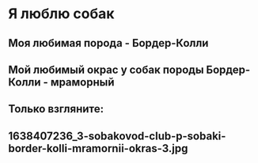 # Я люблю собак
## Моя любимая порода - **Бордер-Колли** 
## Мой любимый окрас у собак породы Бордер-Колли - **мраморный** 

## Только взгляните:  
## 1638407236_3-sobakovod-club-p-sobaki-border-kolli-mramornii-okras-3.jpg 